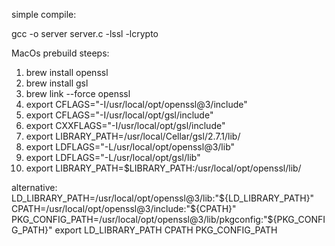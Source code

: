 
simple compile:

gcc -o server server.c -lssl -lcrypto

MacOs prebuild steeps:
1) brew install openssl 
2) brew install gsl
3) brew link --force openssl
4) export CFLAGS="-I/usr/local/opt/openssl@3/include"
5) export CFLAGS="-I/usr/local/opt/gsl/include"
6) export CXXFLAGS="-I/usr/local/opt/gsl/include"
7) export LIBRARY_PATH=/usr/local/Cellar/gsl/2.7.1/lib/
8) export LDFLAGS="-L/usr/local/opt/openssl@3/lib"
9) export LDFLAGS="-L/usr/local/opt/gsl/lib"
10) export LIBRARY_PATH=$LIBRARY_PATH:/usr/local/opt/openssl/lib/

alternative:
LD_LIBRARY_PATH=/usr/local/opt/openssl@3/lib:"${LD_LIBRARY_PATH}"
CPATH=/usr/local/opt/openssl@3/include:"${CPATH}"
PKG_CONFIG_PATH=/usr/local/opt/openssl@3/lib/pkgconfig:"${PKG_CONFIG_PATH}"
export LD_LIBRARY_PATH CPATH PKG_CONFIG_PATH